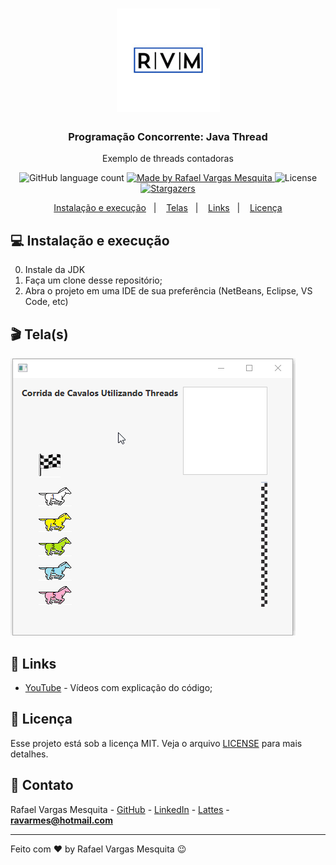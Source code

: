 <h1 align="center">
    <img alt="RVM" src="https://github.com/ravarmes/threads-corridacavalosclassificacao-javafx/blob/master/assets/logo.jpg" />
</h1>

<h3 align="center">
  Programação Concorrente: Java Thread
</h3>

<p align="center">Exemplo de threads contadoras</p>

<p align="center">
  <img alt="GitHub language count" src="https://img.shields.io/github/languages/count/ravarmes/threads-corridacavalosclassificacao-javafx?color=%2304D361">

  <a href="http://www.linkedin.com/in/rafael-vargas-mesquita">
    <img alt="Made by Rafael Vargas Mesquita" src="https://img.shields.io/badge/made%20by-Rafael%20Vargas%20Mesquita-%2304D361">
  </a>

  <img alt="License" src="https://img.shields.io/badge/license-MIT-%2304D361">

  <a href="https://github.com/ravarmes/threads-corridacavalosclassificacao-javafx/stargazers">
    <img alt="Stargazers" src="https://img.shields.io/github/stars/ravarmes/threads-corridacavalosclassificacao-javafx?style=social">
  </a>
</p>

<p align="center">
  <a href="#-instalacao">Instalação e execução</a>&nbsp;&nbsp;&nbsp;|&nbsp;&nbsp;&nbsp;
  <a href="#-telas">Telas</a>&nbsp;&nbsp;&nbsp;|&nbsp;&nbsp;&nbsp;
  <a href="#-links">Links</a>&nbsp;&nbsp;&nbsp;|&nbsp;&nbsp;&nbsp;
  <a href="#-licenca">Licença</a>
</p>

## :computer: Instalação e execução <a name="-instalacao"/></a>

0. Instale da JDK
1. Faça um clone desse repositório;
2. Abra o projeto em uma IDE de sua preferência (NetBeans, Eclipse, VS Code, etc)

## :clapper: Tela(s) <a name="-telas"/></a>

![Tela](https://github.com/ravarmes/threads-corridacavalosclassificacao-javafx/blob/master/assets/threads-corridacavalosclassificacao-javafx.gif)

## :link: Links <a name="-links"/></a>

- [YouTube](https://www.youtube.com/watch?v=bCmrhSma5bw&list=PL-mvLy2ws8IJQlIm-OIU9WO-hJPlARq_W) - Vídeos com explicação do código;

## :memo: Licença <a name="-licenca"/></a>

Esse projeto está sob a licença MIT. Veja o arquivo [LICENSE](LICENSE.md) para mais detalhes.

## :email: Contato

Rafael Vargas Mesquita - [GitHub](https://github.com/ravarmes) - [LinkedIn](https://www.linkedin.com/in/rafael-vargas-mesquita) - [Lattes](http://lattes.cnpq.br/6616283627544820) - **ravarmes@hotmail.com**

---

Feito com ♥ by Rafael Vargas Mesquita :wink: